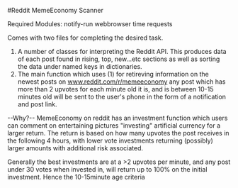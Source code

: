 #Reddit MemeEconomy Scanner

Required Modules:
  notify-run
  webbrowser
  time
  requests

Comes with two files for completing the desired task.
1) A number of classes for interpreting the Reddit API. This produces data of each post found in rising, top, new...etc sections as well as sorting the data under named keys in dictionaries.
2) The main function which uses (1) for retireving information on the newest posts on www.reddit.com/r/memeeconomy any post which has more than 2 upvotes for each minute old it is, and is between 10-15 minutes old will be sent to the user's phone in the form of a notification and post link.

--Why?--
MemeEconomy on reddit has an investment function which users can comment on entertaining pictures "investing" artificial currency for a larger return. The return is based on how many upvotes the post receives in the following 4 hours, with lower vote investments returning (possibly) larger amounts with additional risk associated.

Generally the best investments are at a >2 upvotes per minute, and any post under 30 votes when invested in, will return up to 100% on the initial investment. Hence the 10-15minute age criteria
